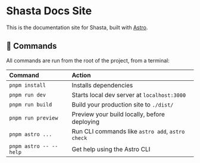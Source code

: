 # Shasta Docs Site

This is the documentation site for Shasta, built with [Astro](https://astro.build).

## 🧞 Commands

All commands are run from the root of the project, from a terminal:

| Command                | Action                                           |
| :--------------------- | :----------------------------------------------- |
| `pnpm install`         | Installs dependencies                            |
| `pnpm run dev`         | Starts local dev server at `localhost:3000`      |
| `pnpm run build`       | Build your production site to `./dist/`          |
| `pnpm run preview`     | Preview your build locally, before deploying     |
| `pnpm astro ...`       | Run CLI commands like `astro add`, `astro check` |
| `pnpm astro -- --help` | Get help using the Astro CLI                     |
